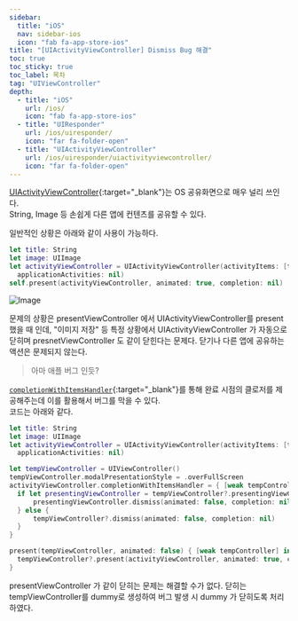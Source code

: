 ```yaml
---
sidebar:
  title: "iOS"
  nav: sidebar-ios
  icon: "fab fa-app-store-ios"
title: "[UIActivityViewController] Dismiss Bug 해결"
toc: true
toc_sticky: true
toc_label: 목차
tag: "UIViewController"
depth: 
  - title: "iOS"
    url: /ios/
    icon: "fab fa-app-store-ios"
  - title: "UIResponder"
    url: /ios/uiresponder/
    icon: "far fa-folder-open"
  - title: "UIActivityViewController"
    url: /ios/uiresponder/uiactivityviewcontroller/
    icon: "far fa-folder-open"
---
```

[<i class="fas fa-link"></i> UIActivityViewController](https://developer.apple.com/documentation/uikit/uiactivityviewcontroller){:target="_blank"}는 OS 공유화면으로 매우 널리 쓰인다.  
String, Image 등 손쉽게 다른 앱에 컨텐츠를 공유할 수 있다.

일반적인 상황은 아래와 같이 사용이 가능하다.
```swift
let title: String
let image: UIImage
let activityViewController = UIActivityViewController(activityItems: [title, image], 
  applicationActivities: nil)
self.present(activityViewController, animated: true, completion: nil)
```

![Image](https://i.stack.imgur.com/XdTuA.gif)

문제의 상황은 presentViewController 에서 UIActivityViewController를 present 했을 때 인데, "이미지 저장" 등 특정 상황에서 UIActivityViewController 가 자동으로 닫히며 presnetViewController 도 같이 닫힌다는 문제다. 닫기나 다른 앱에 공유하는 액션은 문제되지 않는다.
> 아마 애플 버그 인듯?

[<i class="fas fa-link"></i> `completionWithItemsHandler`](https://developer.apple.com/documentation/uikit/uiactivityviewcontroller/1622022-completionwithitemshandler){:target="_blank"}를 통해 완료 시점의 클로저를 제공해주는데 이를 활용해서 버그를 막을 수 있다.  
코드는 아래와 같다.
```swift
let title: String
let image: UIImage
let activityViewController = UIActivityViewController(activityItems: [title, image], 
  applicationActivities: nil)

let tempViewController = UIViewController()
tempViewController.modalPresentationStyle = .overFullScreen
activityViewController.completionWithItemsHandler = { [weak tempController] _, _, _, _ in
  if let presentingViewController = tempViewController?.presentingViewController {
      presentingViewController.dismiss(animated: false, completion: nil)
  } else {
      tempViewController?.dismiss(animated: false, completion: nil)
  }
}

present(tempViewController, animated: false) { [weak tempController] in
  tempViewController?.present(activityViewController, animated: true, completion: nil)
}
```
presentViewController 가 같이 닫히는 문제는 해결할 수가 없다. 닫히는 tempViewController를 dummy로 생성하여 버그 발생 시 dummy 가 닫히도록 처리하였다.
